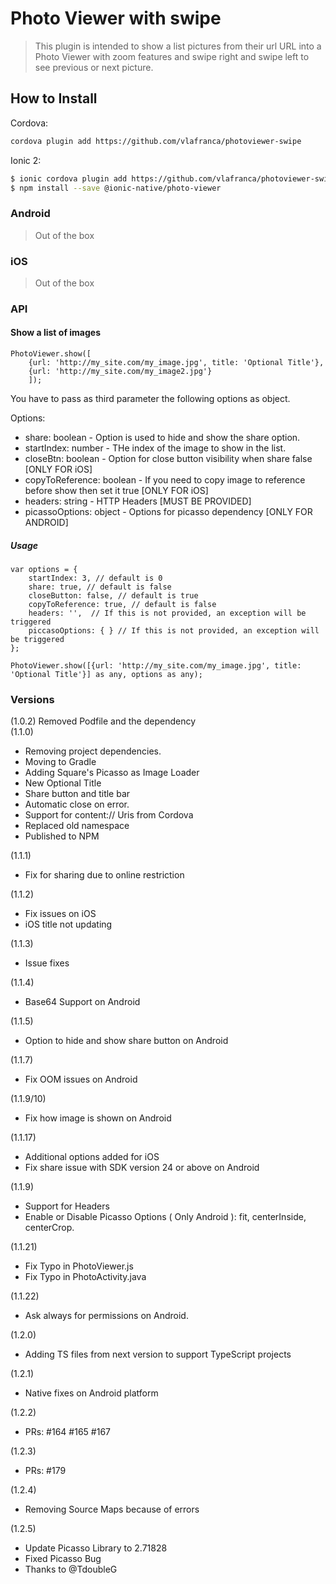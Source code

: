 # Photo Viewer with swipe
> This plugin is intended to show a list pictures from their url URL into a Photo Viewer with zoom features and swipe right and swipe left to see previous or next picture.

## How to Install

Cordova:
```bash
cordova plugin add https://github.com/vlafranca/photoviewer-swipe
```

Ionic 2:
```bash
$ ionic cordova plugin add https://github.com/vlafranca/photoviewer-swipe
$ npm install --save @ionic-native/photo-viewer
```

### Android
> Out of the box

### iOS
> Out of the box


### API

#### Show a list of images

```
PhotoViewer.show([
    {url: 'http://my_site.com/my_image.jpg', title: 'Optional Title'},
    {url: 'http://my_site.com/my_image2.jpg'}
    ]);
```

You have to pass as third parameter the following options as object.

Options:
* share: boolean - Option is used to hide and show the share option.
* startIndex: number - THe index of the image to show in the list.
* closeBtn: boolean - Option for close button visibility when share false [ONLY FOR iOS]
* copyToReference: boolean - If you need to copy image to reference before show then set it true [ONLY FOR iOS]
* headers: string - HTTP Headers [MUST BE PROVIDED]
* picassoOptions: object - Options for picasso dependency [ONLY FOR ANDROID]

##### Usage

```
var options = {
    startIndex: 3, // default is 0
    share: true, // default is false
    closeButton: false, // default is true
    copyToReference: true, // default is false
    headers: '',  // If this is not provided, an exception will be triggered
    piccasoOptions: { } // If this is not provided, an exception will be triggered
};

PhotoViewer.show([{url: 'http://my_site.com/my_image.jpg', title: 'Optional Title'}] as any, options as any);
```

### Versions  
(1.0.2) Removed Podfile and the dependency  
(1.1.0)
- Removing project dependencies.  
- Moving to Gradle  
- Adding Square's Picasso as Image Loader  
- New Optional Title
- Share button and title bar
- Automatic close on error.
- Support for content:// Uris from Cordova
- Replaced old namespace
- Published to NPM  

(1.1.1)
- Fix for sharing due to online restriction

(1.1.2)
- Fix issues on iOS
- iOS title not updating

(1.1.3)
- Issue fixes

(1.1.4)
- Base64 Support on Android

(1.1.5)
- Option to hide and show share button on Android

(1.1.7)  
- Fix OOM issues on Android

(1.1.9/10)  
- Fix how image is shown on Android

(1.1.17)  
- Additional options added for iOS
- Fix share issue with SDK version 24 or above on Android

(1.1.9)
- Support for Headers
- Enable or Disable Picasso Options ( Only Android ): fit, centerInside, centerCrop.

(1.1.21)
- Fix Typo in PhotoViewer.js
- Fix Typo in PhotoActivity.java

(1.1.22)
- Ask always for permissions on Android.

(1.2.0)
- Adding TS files from next version to support TypeScript projects

(1.2.1)
- Native fixes on Android platform

(1.2.2)
- PRs: #164 #165 #167

(1.2.3)
- PRs: #179

(1.2.4)
- Removing Source Maps because of errors

(1.2.5) 
- Update Picasso Library to 2.71828
- Fixed Picasso Bug
- Thanks to @TdoubleG
